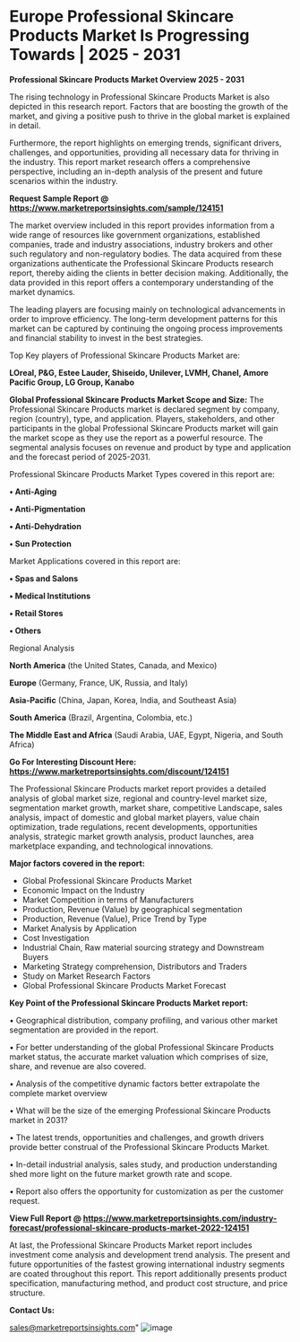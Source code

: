 # Europe Professional Skincare Products Market Is Progressing Towards | 2025 - 2031

<Strong> Professional Skincare Products Market Overview 2025 - 2031</strong>

The rising technology in Professional Skincare Products Market is also depicted in this research report. Factors that are boosting the growth of the market, and giving a positive push to thrive in the global market is explained in detail.

Furthermore, the report highlights on emerging trends, significant drivers, challenges, and opportunities, providing all necessary data for thriving in the industry. This report market research offers a comprehensive perspective, including an in-depth analysis of the present and future scenarios within the industry.

<strong>Request Sample Report @ <a href=https://www.marketreportsinsights.com/sample/124151>https://www.marketreportsinsights.com/sample/124151</a></strong>

The market overview included in this report provides information from a wide range of resources like government organizations, established companies, trade and industry associations, industry brokers and other such regulatory and non-regulatory bodies. The data acquired from these organizations authenticate the Professional Skincare Products research report, thereby aiding the clients in better decision making. Additionally, the data provided in this report offers a contemporary understanding of the market dynamics.

The leading players are focusing mainly on technological advancements in order to improve efficiency. The long-term development patterns for this market can be captured by continuing the ongoing process improvements and financial stability to invest in the best strategies.

Top Key players of Professional Skincare Products Market are:

<strong>LOreal, P&G, Estee Lauder, Shiseido, Unilever, LVMH, Chanel, Amore Pacific Group, LG Group, Kanabo</strong>

<strong><b>Global Professional Skincare Products Market Scope and Size:</b></strong>
The Professional Skincare Products market is declared segment by company, region (country), type, and application. Players, stakeholders, and other participants in the global Professional Skincare Products market will gain the market scope as they use the report as a powerful resource. The segmental analysis focuses on revenue and product by type and application and the forecast period of 2025-2031.

Professional Skincare Products Market Types covered in this report are:

<strong>• Anti-Aging

• Anti-Pigmentation

• Anti-Dehydration

• Sun Protection</strong>

Market Applications covered in this report are:

<strong>• Spas and Salons

• Medical Institutions

• Retail Stores

• Others</strong> 

Regional Analysis

<strong>North America</strong> (the United States, Canada, and Mexico)

<strong>Europe</strong> (Germany, France, UK, Russia, and Italy)

<strong>Asia-Pacific</strong> (China, Japan, Korea, India, and Southeast Asia)

<strong>South America</strong> (Brazil, Argentina, Colombia, etc.)

<strong>The Middle East and Africa</strong> (Saudi Arabia, UAE, Egypt, Nigeria, and South Africa)

<strong>Go For Interesting Discount Here: <a href=https://www.marketreportsinsights.com/discount/124151>https://www.marketreportsinsights.com/discount/124151</a></strong>

The Professional Skincare Products market report provides a detailed analysis of global market size, regional and country-level market size, segmentation market growth, market share, competitive Landscape, sales analysis, impact of domestic and global market players, value chain optimization, trade regulations, recent developments, opportunities analysis, strategic market growth analysis, product launches, area marketplace expanding, and technological innovations.

<strong><b>Major factors covered in the report:</b></strong>
<ul>
  <li>Global Professional Skincare Products Market </li>
  <li>Economic Impact on the Industry</li>
  <li>Market Competition in terms of Manufacturers</li>
  <li>Production, Revenue (Value) by geographical segmentation</li>
  <li>Production, Revenue (Value), Price Trend by Type</li>
  <li>Market Analysis by Application</li>
  <li>Cost Investigation</li>
  <li>Industrial Chain, Raw material sourcing strategy and Downstream Buyers</li>
  <li>Marketing Strategy comprehension, Distributors and Traders</li>
  <li>Study on Market Research Factors</li>
  <li>Global Professional Skincare Products Market Forecast</li>
</ul>

<strong><b>Key Point of the Professional Skincare Products Market report:</b></strong>

• Geographical distribution, company profiling, and various other market segmentation are provided in the report.

• For better understanding of the global Professional Skincare Products market status, the accurate market valuation which comprises of size, share, and revenue are also covered.

• Analysis of the competitive dynamic factors better extrapolate the complete market overview

• What will be the size of the emerging Professional Skincare Products market in 2031?

• The latest trends, opportunities and challenges, and growth drivers provide better construal of the Professional Skincare Products Market.

• In-detail industrial analysis, sales study, and production understanding shed more light on the future market growth rate and scope.

• Report also offers the opportunity for customization as per the customer request.

<strong><b>View Full Report @ <a href=https://www.marketreportsinsights.com/industry-forecast/professional-skincare-products-market-2022-124151>https://www.marketreportsinsights.com/industry-forecast/professional-skincare-products-market-2022-124151</a></b></strong>


At last, the Professional Skincare Products Market report includes investment come analysis and development trend analysis. The present and future opportunities of the fastest growing international industry segments are coated throughout this report. This report additionally presents product specification, manufacturing method, and product cost structure, and price structure.

<strong>Contact Us:</strong>

sales@marketreportsinsights.com"
![image](https://github.com/user-attachments/assets/e06c6c24-681e-4da1-851c-bcd42a9fb790)
